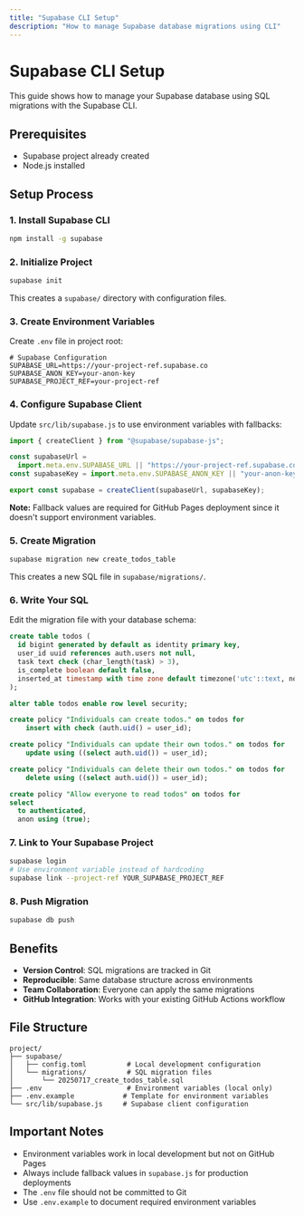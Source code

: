 ```yaml
---
title: "Supabase CLI Setup"
description: "How to manage Supabase database migrations using CLI"
---
```


# Supabase CLI Setup

This guide shows how to manage your Supabase database using SQL migrations with the Supabase CLI.

## Prerequisites

- Supabase project already created
- Node.js installed

## Setup Process

### 1. Install Supabase CLI

```bash
npm install -g supabase
```

### 2. Initialize Project

```bash
supabase init
```

This creates a `supabase/` directory with configuration files.

### 3. Create Environment Variables

Create `.env` file in project root:

```env
# Supabase Configuration
SUPABASE_URL=https://your-project-ref.supabase.co
SUPABASE_ANON_KEY=your-anon-key
SUPABASE_PROJECT_REF=your-project-ref
```

### 4. Configure Supabase Client

Update `src/lib/supabase.js` to use environment variables with fallbacks:

```javascript
import { createClient } from "@supabase/supabase-js";

const supabaseUrl =
  import.meta.env.SUPABASE_URL || "https://your-project-ref.supabase.co";
const supabaseKey = import.meta.env.SUPABASE_ANON_KEY || "your-anon-key";

export const supabase = createClient(supabaseUrl, supabaseKey);
```

**Note:** Fallback values are required for GitHub Pages deployment since it doesn't support environment variables.

### 5. Create Migration

```bash
supabase migration new create_todos_table
```

This creates a new SQL file in `supabase/migrations/`.

### 6. Write Your SQL

Edit the migration file with your database schema:

```sql
create table todos (
  id bigint generated by default as identity primary key,
  user_id uuid references auth.users not null,
  task text check (char_length(task) > 3),
  is_complete boolean default false,
  inserted_at timestamp with time zone default timezone('utc'::text, now()) not null
);

alter table todos enable row level security;

create policy "Individuals can create todos." on todos for
    insert with check (auth.uid() = user_id);

create policy "Individuals can update their own todos." on todos for
    update using ((select auth.uid()) = user_id);

create policy "Individuals can delete their own todos." on todos for
    delete using ((select auth.uid()) = user_id);

create policy "Allow everyone to read todos" on todos for
select
  to authenticated,
  anon using (true);
```

### 7. Link to Your Supabase Project

```bash
supabase login
# Use environment variable instead of hardcoding
supabase link --project-ref YOUR_SUPABASE_PROJECT_REF
```

### 8. Push Migration

```bash
supabase db push
```

## Benefits

- **Version Control**: SQL migrations are tracked in Git
- **Reproducible**: Same database structure across environments
- **Team Collaboration**: Everyone can apply the same migrations
- **GitHub Integration**: Works with your existing GitHub Actions workflow

## File Structure

```
project/
├── supabase/
│   ├── config.toml          # Local development configuration
│   └── migrations/          # SQL migration files
│       └── 20250717_create_todos_table.sql
├── .env                     # Environment variables (local only)
├── .env.example            # Template for environment variables
└── src/lib/supabase.js     # Supabase client configuration
```

## Important Notes

- Environment variables work in local development but not on GitHub Pages
- Always include fallback values in `supabase.js` for production deployments
- The `.env` file should not be committed to Git
- Use `.env.example` to document required environment variables
